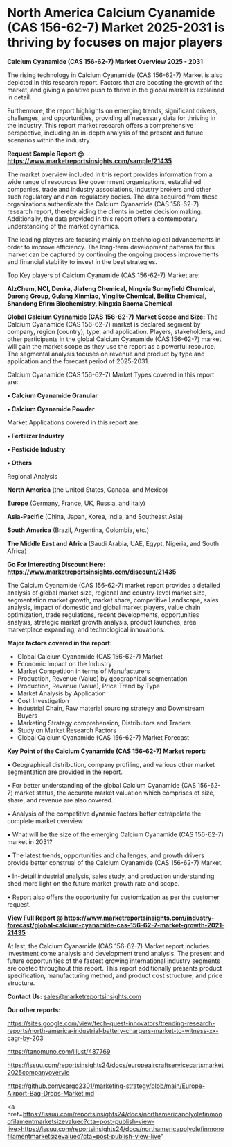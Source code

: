 # North America Calcium Cyanamide (CAS 156-62-7) Market 2025-2031 is thriving by focuses on major players

<Strong> Calcium Cyanamide (CAS 156-62-7) Market Overview 2025 - 2031</strong>

The rising technology in Calcium Cyanamide (CAS 156-62-7) Market is also depicted in this research report. Factors that are boosting the growth of the market, and giving a positive push to thrive in the global market is explained in detail.

Furthermore, the report highlights on emerging trends, significant drivers, challenges, and opportunities, providing all necessary data for thriving in the industry. This report market research offers a comprehensive perspective, including an in-depth analysis of the present and future scenarios within the industry.

<strong>Request Sample Report @ <a href=https://www.marketreportsinsights.com/sample/21435>https://www.marketreportsinsights.com/sample/21435</a></strong>

The market overview included in this report provides information from a wide range of resources like government organizations, established companies, trade and industry associations, industry brokers and other such regulatory and non-regulatory bodies. The data acquired from these organizations authenticate the Calcium Cyanamide (CAS 156-62-7) research report, thereby aiding the clients in better decision making. Additionally, the data provided in this report offers a contemporary understanding of the market dynamics.

The leading players are focusing mainly on technological advancements in order to improve efficiency. The long-term development patterns for this market can be captured by continuing the ongoing process improvements and financial stability to invest in the best strategies.

Top Key players of Calcium Cyanamide (CAS 156-62-7) Market are:

<strong>AlzChem, NCI, Denka, Jiafeng Chemical, Ningxia Sunnyfield Chemical, Darong Group, Gulang Xinmiao, Yinglite Chemical, Beilite Chemical, Shandong Efirm Biochemistry, Ningxia Baoma Chemical</strong>

<strong><b>Global Calcium Cyanamide (CAS 156-62-7) Market Scope and Size:</b></strong>
The Calcium Cyanamide (CAS 156-62-7) market is declared segment by company, region (country), type, and application. Players, stakeholders, and other participants in the global Calcium Cyanamide (CAS 156-62-7) market will gain the market scope as they use the report as a powerful resource. The segmental analysis focuses on revenue and product by type and application and the forecast period of 2025-2031.

Calcium Cyanamide (CAS 156-62-7) Market Types covered in this report are:

<strong>• Calcium Cyanamide Granular

• Calcium Cyanamide Powder</strong>

Market Applications covered in this report are:

<strong>• Fertilizer Industry

• Pesticide Industry

• Others</strong> 

Regional Analysis

<strong>North America</strong> (the United States, Canada, and Mexico)

<strong>Europe</strong> (Germany, France, UK, Russia, and Italy)

<strong>Asia-Pacific</strong> (China, Japan, Korea, India, and Southeast Asia)

<strong>South America</strong> (Brazil, Argentina, Colombia, etc.)

<strong>The Middle East and Africa</strong> (Saudi Arabia, UAE, Egypt, Nigeria, and South Africa)

<strong>Go For Interesting Discount Here: <a href=https://www.marketreportsinsights.com/discount/21435>https://www.marketreportsinsights.com/discount/21435</a></strong>

The Calcium Cyanamide (CAS 156-62-7) market report provides a detailed analysis of global market size, regional and country-level market size, segmentation market growth, market share, competitive Landscape, sales analysis, impact of domestic and global market players, value chain optimization, trade regulations, recent developments, opportunities analysis, strategic market growth analysis, product launches, area marketplace expanding, and technological innovations.

<strong><b>Major factors covered in the report:</b></strong>
<ul>
  <li>Global Calcium Cyanamide (CAS 156-62-7) Market </li>
  <li>Economic Impact on the Industry</li>
  <li>Market Competition in terms of Manufacturers</li>
  <li>Production, Revenue (Value) by geographical segmentation</li>
  <li>Production, Revenue (Value), Price Trend by Type</li>
  <li>Market Analysis by Application</li>
  <li>Cost Investigation</li>
  <li>Industrial Chain, Raw material sourcing strategy and Downstream Buyers</li>
  <li>Marketing Strategy comprehension, Distributors and Traders</li>
  <li>Study on Market Research Factors</li>
  <li>Global Calcium Cyanamide (CAS 156-62-7) Market Forecast</li>
</ul>

<strong><b>Key Point of the Calcium Cyanamide (CAS 156-62-7) Market report:</b></strong>

• Geographical distribution, company profiling, and various other market segmentation are provided in the report.

• For better understanding of the global Calcium Cyanamide (CAS 156-62-7) market status, the accurate market valuation which comprises of size, share, and revenue are also covered.

• Analysis of the competitive dynamic factors better extrapolate the complete market overview

• What will be the size of the emerging Calcium Cyanamide (CAS 156-62-7) market in 2031?

• The latest trends, opportunities and challenges, and growth drivers provide better construal of the Calcium Cyanamide (CAS 156-62-7) Market.

• In-detail industrial analysis, sales study, and production understanding shed more light on the future market growth rate and scope.

• Report also offers the opportunity for customization as per the customer request.

<strong><b>View Full Report @ <a href=https://www.marketreportsinsights.com/industry-forecast/global-calcium-cyanamide-cas-156-62-7-market-growth-2021-21435>https://www.marketreportsinsights.com/industry-forecast/global-calcium-cyanamide-cas-156-62-7-market-growth-2021-21435</a></b></strong>


At last, the Calcium Cyanamide (CAS 156-62-7) Market report includes investment come analysis and development trend analysis. The present and future opportunities of the fastest growing international industry segments are coated throughout this report. This report additionally presents product specification, manufacturing method, and product cost structure, and price structure.

<strong>Contact Us:</strong>
sales@marketreportsinsights.com

<strong>Our other reports:</strong>

<a href=https://sites.google.com/view/tech-quest-innovators/trending-research-reports/north-america-industrial-battery-chargers-market-to-witness-xx-cagr-by-203>https://sites.google.com/view/tech-quest-innovators/trending-research-reports/north-america-industrial-battery-chargers-market-to-witness-xx-cagr-by-203</a>

<a href=https://tanomuno.com/illust/487769>https://tanomuno.com/illust/487769</a>

<a href=https://issuu.com/reportsinsights24/docs/europeaircraftservicecartsmarket2025companyovervie>https://issuu.com/reportsinsights24/docs/europeaircraftservicecartsmarket2025companyovervie</a>

<a href=https://github.com/cargo2301/marketing-strategy/blob/main/Europe-Airport-Bag-Drops-Market.md>https://github.com/cargo2301/marketing-strategy/blob/main/Europe-Airport-Bag-Drops-Market.md</a>

<a href=https://issuu.com/reportsinsights24/docs/northamericapolyolefinmonofilamentmarketsizevaluec?cta=post-publish-view-live>https://issuu.com/reportsinsights24/docs/northamericapolyolefinmonofilamentmarketsizevaluec?cta=post-publish-view-live</a>"

